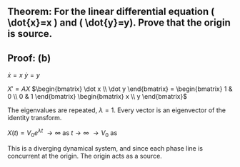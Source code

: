 ## Theorem: For the linear differential equation \( \dot{x}=x \) and \( \dot{y}=y). Prove that the origin is source.


## Proof: (b) 
$\dot x = x$
$\dot y = y$

$X' = AX$
$\begin{bmatrix} \dot x \\ \dot y \end{bmatrix} = \begin{bmatrix} 1 & 0 \\ 0 & 1 \end{bmatrix} \begin{bmatrix} x \\ y \end{bmatrix}$

The eigenvalues are repeated, $\lambda = 1$. Every vector is an eigenvector of the identity transform. 

$X(t) = V_0 e^{\lambda t}$   $\to \infty$ as $t \to \infty$
                                            $\to V_0$ as 

This is a diverging dynamical system, and since each phase line is concurrent at the origin. The origin acts as a source. 
